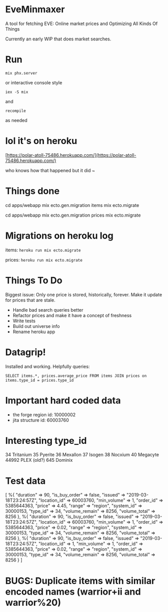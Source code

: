 # EveMinmaxer

A tool for fetching EVE: Online market prices and Optimizing All Kinds Of Things

Currently an early WIP that does market searches.

# Run

`mix phx.server`

or interactive console style

`iex -S mix`

and

`recompile`

 as needed

# lol it's on heroku

[https://polar-atoll-75486.herokuapp.com/](https://polar-atoll-75486.herokuapp.com/)

who knows how that happened but it did ~

# Things done

cd apps/webapp
mix ecto.gen.migration items
mix ecto.migrate

cd apps/webapp
mix ecto.gen.migration prices
mix ecto.migrate

# Migrations on heroku log

items:
`heroku run mix ecto.migrate`

prices:
`heroku run mix ecto.migrate`

# Things To Do

Biggest issue: Only one price is stored, historically, forever. Make it update for prices that are stale.

* Handle bad search queries better
* Refactor prices and make it have a concept of freshness
* Write tests
* Build out universe info
* Rename heroku app

# Datagrip!

Installed and working. Helpfully queries:

`
SELECT items.*, prices.average_price FROM items
  JOIN prices on items.type_id = prices.type_id
`

# Important hard coded data

* the forge region id: 10000002
* jita structure id: 60003760

# Interesting type_id

34 Tritanium
35 Pyerite
36 Mexallon
37 Isogen
38 Nocxium
40 Megacyte
44992 PLEX (old?)
645 Dominix

# Test data

[
  %{
    "duration" => 90,
    "is_buy_order" => false,
    "issued" => "2019-03-18T23:24:57Z",
    "location_id" => 60003760,
    "min_volume" => 1,
    "order_id" => 5385644363,
    "price" => 4.45,
    "range" => "region",
    "system_id" => 30000153,
    "type_id" => 34,
    "volume_remain" => 8256,
    "volume_total" => 8256
  },
  %{
    "duration" => 90,
    "is_buy_order" => false,
    "issued" => "2019-03-18T23:24:57Z",
    "location_id" => 60003760,
    "min_volume" => 1,
    "order_id" => 5385644363,
    "price" => 0.02,
    "range" => "region",
    "system_id" => 30000153,
    "type_id" => 34,
    "volume_remain" => 8256,
    "volume_total" => 8256
  },
  %{
    "duration" => 90,
    "is_buy_order" => false,
    "issued" => "2019-03-18T23:24:57Z",
    "location_id" => 1,
    "min_volume" => 1,
    "order_id" => 5385644363,
    "price" => 0.02,
    "range" => "region",
    "system_id" => 30000153,
    "type_id" => 34,
    "volume_remain" => 8256,
    "volume_total" => 8256
  }
]

# BUGS: Duplicate items with similar encoded names (warrior+ii and warrior%20)
